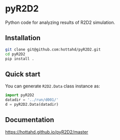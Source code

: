 # pyR2D2
Python code for analyzing results of R2D2 simulation.

## Installation

```bash
git clone git@github.com:hottahd/pyR2D2.git
cd pyR2D2
pip install .
```

## Quick start
You can generate `R2D2.Data` class instance as:

```python
import pyR2D2
datadir = '../run/d001/'
d = pyR2D2.Data(datadir)
```

## Documentation

https://hottahd.github.io/pyR2D2/master

